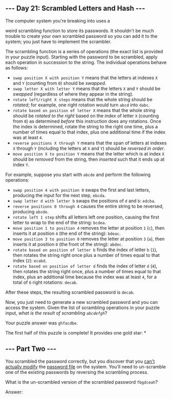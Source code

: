 --- Day 21: Scrambled Letters and Hash ---
------------------------------------------

The computer system you're breaking into uses a

weird scrambling function to store its passwords. It shouldn't be much
trouble to create your own scrambled password so you can add it to the
system; you just have to implement the scrambler.

The scrambling function is a series of operations (the exact list is
provided in your puzzle input). Starting with the password to be
scrambled, apply each operation in succession to the string. The
individual operations behave as follows:

-   `swap position X with position Y` means that the letters at indexes
    `X` and `Y` (counting from `0`) should be *swapped*.
-   `swap letter X with letter Y` means that the letters `X` and `Y`
    should be *swapped* (regardless of where they appear in the string).
-   `rotate left/right X steps` means that the whole string should be
    *rotated*; for example, one right rotation would turn `abcd` into
    `dabc`.
-   `rotate based on position of letter X` means that the whole string
    should be *rotated to the right* based on the *index* of letter `X`
    (counting from `0`) as determined *before* this instruction does any
    rotations. Once the index is determined, rotate the string to the
    right one time, plus a number of times equal to that index, plus one
    additional time if the index was at least `4`.
-   `reverse positions X through Y` means that the span of letters at
    indexes `X` through `Y` (including the letters at `X` and `Y`)
    should be *reversed in order*.
-   `move position X to position Y` means that the letter which is at
    index `X` should be *removed* from the string, then *inserted* such
    that it ends up at index `Y`.

For example, suppose you start with `abcde` and perform the following
operations:

-   `swap position 4 with position 0` swaps the first and last letters,
    producing the input for the next step, `ebcda`.
-   `swap letter d with letter b` swaps the positions of `d` and `b`:
    `edcba`.
-   `reverse positions 0 through 4` causes the entire string to be
    reversed, producing `abcde`.
-   `rotate left 1 step` shifts all letters left one position, causing
    the first letter to wrap to the end of the string: `bcdea`.
-   `move position 1 to position 4` removes the letter at position `1`
    (`c`), then inserts it at position `4` (the end of the string):
    `bdeac`.
-   `move position 3 to position 0` removes the letter at position `3`
    (`a`), then inserts it at position `0` (the front of the string):
    `abdec`.
-   `rotate based on position of letter b` finds the index of letter `b`
    (`1`), then rotates the string right once plus a number of times
    equal to that index (`2`): `ecabd`.
-   `rotate based on position of letter d` finds the index of letter `d`
    (`4`), then rotates the string right once, plus a number of times
    equal to that index, plus an additional time because the index was
    at least `4`, for a total of `6` right rotations: `decab`.

After these steps, the resulting scrambled password is `decab`.

Now, you just need to generate a new scrambled password and you can
access the system. Given the list of scrambling operations in your
puzzle input, *what is the result of scrambling `abcdefgh`*?

Your puzzle answer was `ghfacdbe`.

The first half of this puzzle is complete! It provides one gold star: \*

--- Part Two ---
----------------

You scrambled the password correctly, but you discover that you [can't
actually modify] the [password file] on the system. You'll need to
un-scramble one of the existing passwords by reversing the scrambling
process.

What is the un-scrambled version of the scrambled password `fbgdceah`?

Answer:

  [can't actually modify]: https://en.wikipedia.org/wiki/File_system_permissions
  [password file]: https://en.wikipedia.org/wiki/Passwd
